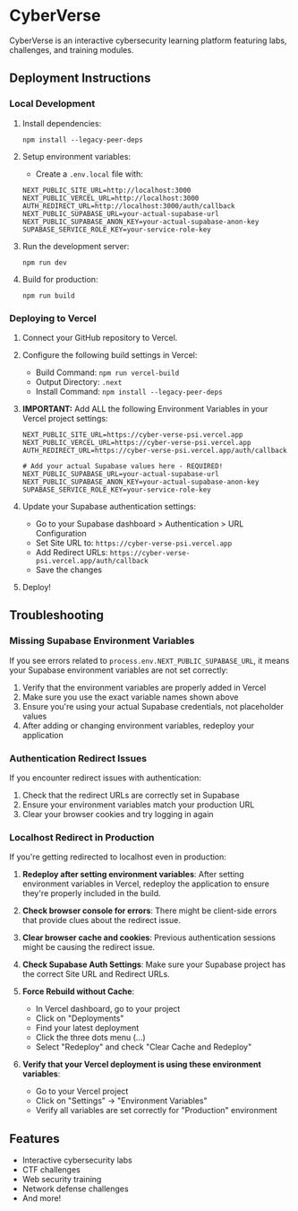 # CyberVerse

CyberVerse is an interactive cybersecurity learning platform featuring labs, challenges, and training modules.

## Deployment Instructions

### Local Development

1. Install dependencies:
   ```
   npm install --legacy-peer-deps
   ```

2. Setup environment variables:
   - Create a `.env.local` file with:
   ```
   NEXT_PUBLIC_SITE_URL=http://localhost:3000
   NEXT_PUBLIC_VERCEL_URL=http://localhost:3000
   AUTH_REDIRECT_URL=http://localhost:3000/auth/callback
   NEXT_PUBLIC_SUPABASE_URL=your-actual-supabase-url
   NEXT_PUBLIC_SUPABASE_ANON_KEY=your-actual-supabase-anon-key
   SUPABASE_SERVICE_ROLE_KEY=your-service-role-key
   ```

3. Run the development server:
   ```
   npm run dev
   ```

4. Build for production:
   ```
   npm run build
   ```

### Deploying to Vercel

1. Connect your GitHub repository to Vercel.

2. Configure the following build settings in Vercel:
   - Build Command: `npm run vercel-build`
   - Output Directory: `.next`
   - Install Command: `npm install --legacy-peer-deps`

3. **IMPORTANT:** Add ALL the following Environment Variables in your Vercel project settings:
   ```
   NEXT_PUBLIC_SITE_URL=https://cyber-verse-psi.vercel.app
   NEXT_PUBLIC_VERCEL_URL=https://cyber-verse-psi.vercel.app
   AUTH_REDIRECT_URL=https://cyber-verse-psi.vercel.app/auth/callback
   
   # Add your actual Supabase values here - REQUIRED!
   NEXT_PUBLIC_SUPABASE_URL=your-actual-supabase-url
   NEXT_PUBLIC_SUPABASE_ANON_KEY=your-actual-supabase-anon-key
   SUPABASE_SERVICE_ROLE_KEY=your-service-role-key
   ```

4. Update your Supabase authentication settings:
   - Go to your Supabase dashboard > Authentication > URL Configuration
   - Set Site URL to: `https://cyber-verse-psi.vercel.app`
   - Add Redirect URLs: `https://cyber-verse-psi.vercel.app/auth/callback`
   - Save the changes

5. Deploy!

## Troubleshooting

### Missing Supabase Environment Variables
If you see errors related to `process.env.NEXT_PUBLIC_SUPABASE_URL`, it means your Supabase environment variables are not set correctly:

1. Verify that the environment variables are properly added in Vercel
2. Make sure you use the exact variable names shown above
3. Ensure you're using your actual Supabase credentials, not placeholder values
4. After adding or changing environment variables, redeploy your application

### Authentication Redirect Issues
If you encounter redirect issues with authentication:

1. Check that the redirect URLs are correctly set in Supabase
2. Ensure your environment variables match your production URL
3. Clear your browser cookies and try logging in again

### Localhost Redirect in Production
If you're getting redirected to localhost even in production:

1. **Redeploy after setting environment variables**: After setting environment variables in Vercel, redeploy the application to ensure they're properly included in the build.

2. **Check browser console for errors**: There might be client-side errors that provide clues about the redirect issue.

3. **Clear browser cache and cookies**: Previous authentication sessions might be causing the redirect issue.

4. **Check Supabase Auth Settings**: Make sure your Supabase project has the correct Site URL and Redirect URLs.

5. **Force Rebuild without Cache**:
   - In Vercel dashboard, go to your project
   - Click on "Deployments"
   - Find your latest deployment
   - Click the three dots menu (...)
   - Select "Redeploy" and check "Clear Cache and Redeploy"

6. **Verify that your Vercel deployment is using these environment variables**:
   - Go to your Vercel project
   - Click on "Settings" -> "Environment Variables"
   - Verify all variables are set correctly for "Production" environment

## Features

- Interactive cybersecurity labs
- CTF challenges
- Web security training
- Network defense challenges
- And more! 